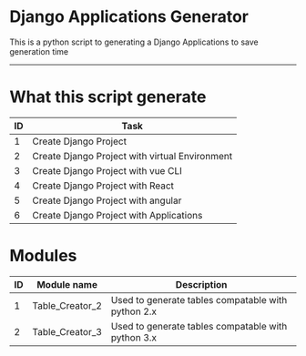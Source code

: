 # Django Applications Generator

This is a python script to generating a Django Applications
to save generation time

<hr>

# What this script generate

| ID  | Task                                           |
| --- | ---------------------------------------------- |
| 1   | Create Django Project                          |
| 2   | Create Django Project with virtual Environment |
| 3   | Create Django Project with vue CLI             |
| 4   | Create Django Project with React               |
| 5   | Create Django Project with angular             |
| 6   | Create Django Project with Applications        |

# Modules

| ID  | Module name     | Description                                        |
| --- | --------------- | -------------------------------------------------- |
| 1   | Table_Creator_2 | Used to generate tables compatable with python 2.x |
| 2   | Table_Creator_3 | Used to generate tables compatable with python 3.x |
